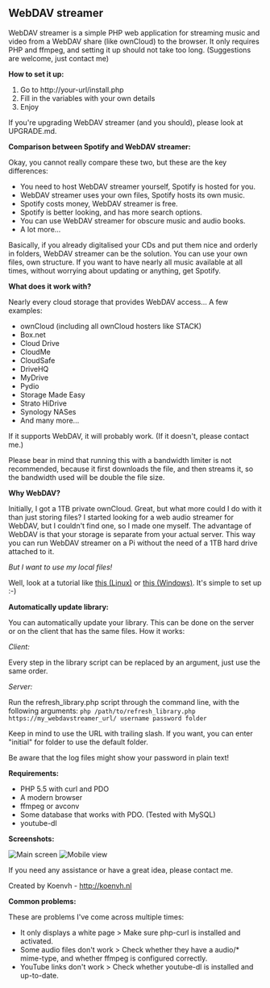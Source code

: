 ## WebDAV streamer ##
WebDAV streamer is a simple PHP web application for streaming music and video from a WebDAV share (like ownCloud) to the browser.
It only requires PHP and ffmpeg, and setting it up should not take too long. (Suggestions are welcome, just contact me)

**How to set it up:**

 1. Go to http://your-url/install.php
 2. Fill in the variables with your own details
 3. Enjoy

If you're upgrading WebDAV streamer (and you should), please look at UPGRADE.md.

**Comparison between Spotify and WebDAV streamer:**

Okay, you cannot really compare these two, but these are the key differences:
* You need to host WebDAV streamer yourself, Spotify is hosted for you.
* WebDAV streamer uses your own files, Spotify hosts its own music.
* Spotify costs money, WebDAV streamer is free.
* Spotify is better looking, and has more search options.
* You can use WebDAV streamer for obscure music and audio books.
* A lot more...

Basically, if you already digitalised your CDs and put them nice and orderly in folders,
WebDAV streamer can be the solution. You can use your own files, own structure.
If you want to have nearly all music available at all times, without worrying about updating or anything,
get Spotify.

**What does it work with?**

Nearly every cloud storage that provides WebDAV access... A few examples:
* ownCloud (including all ownCloud hosters like STACK)
* Box.net
* Cloud Drive
* CloudMe
* CloudSafe
* DriveHQ
* MyDrive
* Pydio
* Storage Made Easy
* Strato HiDrive
* Synology NASes
* And many more...

If it supports WebDAV, it will probably work. (If it doesn't, please contact me.)

Please bear in mind that running this with a bandwidth limiter is not recommended,
because it first downloads the file, and then streams it, so the bandwidth used will be double the file size.

**Why WebDAV?**

Initially, I got a 1TB private ownCloud. Great, but what more could I do with it than just storing files?
I started looking for a web audio streamer for WebDAV, but I couldn't find one, so I made one myself.
The advantage of WebDAV is that your storage is separate from your actual server.
This way you can run WebDAV streamer on a Pi without the need of a 1TB hard drive attached to it.

*But I want to use my local files!*

Well, look at a tutorial like [this (Linux)](https://www.digitalocean.com/community/tutorials/how-to-configure-webdav-access-with-apache-on-ubuntu-12-04) or [this (Windows)](http://www.iis.net/learn/install/installing-publishing-technologies/installing-and-configuring-webdav-on-iis). It's simple to set up :-)

**Automatically update library:**

You can automatically update your library. This can be done on the server or on the client that has the same files.
How it works:

*Client:*

Every step in the library script can be replaced by an argument, just use the same order.

*Server:*

Run the refresh_library.php script through the command line, with the following arguments:
`php /path/to/refresh_library.php https://my_webdavstreamer_url/ username password folder`

Keep in mind to use the URL with trailing slash. If you want, you can enter "initial" for folder to use the default folder.

Be aware that the log files might show your password in plain text!

**Requirements:**

* PHP 5.5 with curl and PDO
* A modern browser
* ffmpeg or avconv
* Some database that works with PDO. (Tested with MySQL)
* youtube-dl

**Screenshots:**

![Main screen](http://i.imgur.com/8hE2hC8.png)
![Mobile view](http://i.imgur.com/AAdW7UB.png)

If you need any assistance or have a great idea, please contact me.

Created by Koenvh - http://koenvh.nl

**Common problems:**

These are problems I've come across multiple times:
* It only displays a white page > Make sure php-curl is installed and activated.
* Some audio files don't work > Check whether they have a audio/* mime-type, and whether ffmpeg is configured correctly.
* YouTube links don't work > Check whether youtube-dl is installed and up-to-date.